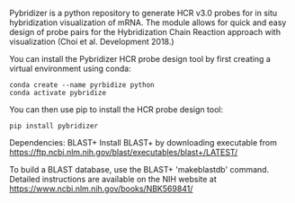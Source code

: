
Pybridizer is a python repository to generate HCR v3.0 probes for in situ hybridization visualization of mRNA. The module allows for quick and easy design of probe pairs for the Hybridization Chain Reaction approach with visualization (Choi et al. Development 2018.)

You can install the Pybridizer HCR probe design tool by first creating a virtual environment using conda:

```
conda create --name pyrbidize python
conda activate pybridize
```

You can then use pip to install the HCR probe design tool:

```
pip install pybridizer
```

Dependencies: BLAST+ 
Install BLAST+ by downloading executable from https://ftp.ncbi.nlm.nih.gov/blast/executables/blast+/LATEST/

To build a BLAST database, use the BLAST+ 'makeblastdb' command. Detailed instructions are available on the NIH website at https://www.ncbi.nlm.nih.gov/books/NBK569841/

